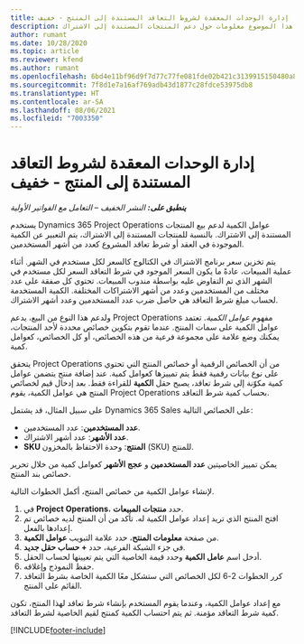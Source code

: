 ```yaml
---
title: إدارة الوحدات المعقدة لشروط التعاقد المستندة إلى المنتج - خفيف
description: يوفر هذا الموضوع معلومات حول دعم المنتجات المستندة إلى الاشتراك.
author: rumant
ms.date: 10/28/2020
ms.topic: article
ms.reviewer: kfend
ms.author: rumant
ms.openlocfilehash: 6bd4e11bf96d9f7d77c77fe081fde02b421c3139915150480a8d1a4d812887f6
ms.sourcegitcommit: 7f8d1e7a16af769adb43d1877c28fdce53975db8
ms.translationtype: HT
ms.contentlocale: ar-SA
ms.lasthandoff: 08/06/2021
ms.locfileid: "7003350"
---
```

# <a name="manage-complex-units-for-product-based-contract-lines---lite"></a>إدارة الوحدات المعقدة لشروط التعاقد المستندة إلى المنتج - خفيف

_**ينطبق على:** النشر الخفيف – التعامل مع الفواتير الأولية_

يستخدم Dynamics 365 Project Operations عوامل الكمية لدعم بيع المنتجات المستندة إلى الاشتراك. بالنسبة للمنتجات المستندة إلى الاشتراك، يتم التعبير عن الكمية الموجودة في العقد أو شرط تعاقد المشروع كعدد من أشهر المستخدمين.

يتم تخزين سعر برنامج الاشتراك في الكتالوج كالسعر لكل مستخدم في الشهر. أثناء عملية المبيعات، عادةً ما يكون السعر الموجود في شرط التعاقد السعر لكل مستخدم في الشهر الذي تم التفاوض عليه بواسطة مندوب المبيعات. تحتوي كل صفقة على عدد مختلف من المستخدمين وعدد من أشهر الاشتراكات المختلفة. الكمية المستخدمة لحساب مبلغ شرط التعاقد هي حاصل ضرب عدد المستخدمين وعدد أشهر الاشتراك.

ولدعم هذا النوع من البيع، يدعم Project Operations مفهوم *عوامل الكمية*. تعتمد عوامل الكمية على سمات المنتج. عندما تقوم بتكوين خصائص محددة لأحد المنتجات، يمكنك وضع علامة على مجموعة فرعية من هذه الخصائص، أو كل الخصائص، كعوامل كمية.

يتحقق Project Operations من أن الخصائص الرقمية أو خصائص المنتج التي تحتوي على نوع بيانات رقمية فقط يتم تمييزها كعوامل كمية. عند إضافة منتج يتضمن عوامل كمية مكوّنة إلى شرط تعاقد، يصبح حقل **الكمية** للقراءة فقط. بعد إدخال قيم لخصائص المنتج هي عوامل الكمية، يقوم Project Operations بحساب كمية شرط التعاقد.

على سبيل المثال، قد يشتمل Dynamics 365 Sales على الخصائص التالية:

- **عدد المستخدمين**: عدد المستخدمين.
- **عدد الأشهر**: عدد أشهر الاشتراك.
- **SKU‏‎ المنتج**: وحدة الاحتفاظ بالمخزون (SKU) للمنتج.

يمكن تمييز الخاصيتين **عدد المستخدمين** و **عجج الأشهر** كعوامل كمية من خلال تحرير خصائص بند المنتج.

لإنشاء عوامل الكمية من خصائص المنتج، أكمل الخطوات التالية.

1. في **Project Operations**، حدد **منتجات المبيعات**.
2. افتح المنتج الذي تريد إعداد عوامل الكمية له. تأكد من أن المنتج لديه خصائص تم إعدادها بالفعل.
3. من صفحة **معلومات المنتح**، حدد علامة التبويب **عوامل الكمية**.
4. في جزء الشبكة الفرعية، حدد **+ حساب حقل جديد**.
5. أدخل اسم **عامل الكمية** وحدد قيمة الخاصية التي يتم تعيينها لحساب الحقل.
6. حفظ النموذج وإغلاقه.
7. كرر الخطوات 2-6 لكل الخصائص التي ستشكل معًا الكمية الخاصة بشرط التعاقد القائم على المنتج.

مع إعداد عوامل الكمية، وعندما يقوم المستخدم بإنشاء شرط تعاقد لهذا المنتج، تكون كمية شرط التعاقد مؤمنة. ثم يتم احتساب الكمية كمنتج لقيم الخاصية لشرط التعاقد.


[!INCLUDE[footer-include](../../includes/footer-banner.md)]